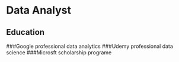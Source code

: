 # Data Analyst
## Education
###Google professional data analytics 
###Udemy professional data science
###Microsft scholarship programe

